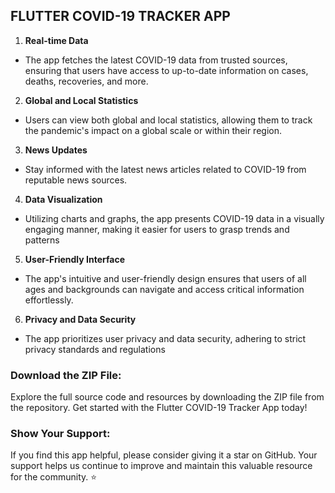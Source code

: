 ## FLUTTER COVID-19 TRACKER APP

1. **Real-time Data**
  - The app fetches the latest COVID-19 data from trusted sources, ensuring that users have access to up-to-date information on cases, deaths, recoveries, and more.
2. **Global and Local Statistics**
  - Users can view both global and local statistics, allowing them to track the pandemic's impact on a global scale or within their region.
3. **News Updates**
  - Stay informed with the latest news articles related to COVID-19 from reputable news sources.
4. **Data Visualization**
  - Utilizing charts and graphs, the app presents COVID-19 data in a visually engaging manner, making it easier for users to grasp trends and patterns
5. **User-Friendly Interface**
  - The app's intuitive and user-friendly design ensures that users of all ages and backgrounds can navigate and access critical information effortlessly. 
6. **Privacy and Data Security**
  - The app prioritizes user privacy and data security, adhering to strict privacy standards and regulations       

 ### Download the ZIP File:
 Explore the full source code and resources by downloading the ZIP file from the repository. Get started with the Flutter COVID-19 Tracker App today!

 ### Show Your Support: 
 If you find this app helpful, please consider giving it a star on GitHub. Your support helps us continue to improve and maintain this valuable resource for the community. ⭐️

